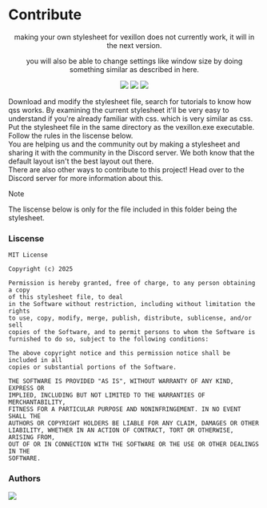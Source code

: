 # Contribute
<p align="center">making your own stylesheet for vexillon does not currently work, it will in the next version.</p>
<p align="center">you will also be able to change settings like window size by doing something similar as described in here.</p>

<p align="center">
<img src="https://img.shields.io/badge/liscense-MIT-orange">
  <img src="https://img.shields.io/badge/stylesheet_version-2.1.1-green">
  <img src="https://img.shields.io/badge/language-qss-blue">
</p>

Download and modify the stylesheet file, search for tutorials to know how qss works. By examining the current stylesheet it'll be very easy to understand if you're already familiar with css. which is very similar as css. Put the stylesheet file in the same directory as the vexillon.exe executable. Follow the rules in the liscense below.
<br>
You are helping us and the community out by making a stylesheet and sharing it with the community in the Discord server. We both know that the default layout isn't the best layout out there.
<br>
There are also other ways to contribute to this project! Head over to the Discord server for more information about this.

> [!NOTE]
> The liscense below is only for the file included in this folder being the stylesheet.

 ### Liscense

```
MIT License

Copyright (c) 2025 

Permission is hereby granted, free of charge, to any person obtaining a copy
of this stylesheet file, to deal
in the Software without restriction, including without limitation the rights
to use, copy, modify, merge, publish, distribute, sublicense, and/or sell
copies of the Software, and to permit persons to whom the Software is
furnished to do so, subject to the following conditions:

The above copyright notice and this permission notice shall be included in all
copies or substantial portions of the Software.

THE SOFTWARE IS PROVIDED "AS IS", WITHOUT WARRANTY OF ANY KIND, EXPRESS OR
IMPLIED, INCLUDING BUT NOT LIMITED TO THE WARRANTIES OF MERCHANTABILITY,
FITNESS FOR A PARTICULAR PURPOSE AND NONINFRINGEMENT. IN NO EVENT SHALL THE
AUTHORS OR COPYRIGHT HOLDERS BE LIABLE FOR ANY CLAIM, DAMAGES OR OTHER
LIABILITY, WHETHER IN AN ACTION OF CONTRACT, TORT OR OTHERWISE, ARISING FROM,
OUT OF OR IN CONNECTION WITH THE SOFTWARE OR THE USE OR OTHER DEALINGS IN THE
SOFTWARE.
```

### Authors

<a href="https://github.com/phoubia/vexillon/graphs/contributors">
  <img src="https://contributors-img.web.app/image?repo=phoubia/vexillon" />
</a>
